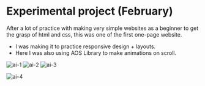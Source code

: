 # Experimental project (February)
After a lot of practice with making very simple websites as a beginner to get the grasp of html and css, this was one of the first one-page website. 
- I was making it to practice responsive design + layouts. 
- Here I was also using AOS Library to make animations on scroll.

![ai-1](https://github.com/adelinetr/ai-website/assets/119743518/bc31d20d-aa1b-4c30-9c0a-93abb5f04bba)
![ai-2](https://github.com/adelinetr/ai-website/assets/119743518/91ee4700-a251-41ac-b145-dcb543965759)
![ai-3](https://github.com/adelinetr/ai-website/assets/119743518/143304b6-5edc-473d-b8c4-594629c638d7)

![ai-4](https://github.com/adelinetr/ai-website/assets/119743518/3541ed30-d62b-410a-b5a6-3493a2686680)


